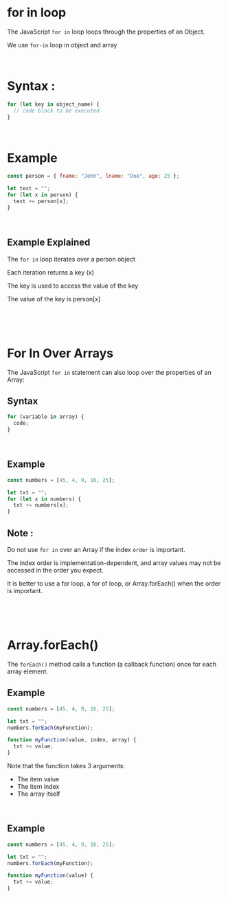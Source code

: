 # for in loop

The JavaScript `for in` loop loops through the properties of an Object.

We use `for-in` loop in object and array

&nbsp;

# Syntax :

```js
for (let key in object_name) {
  // code block to be executed
}
```

&nbsp;

# Example

```js
const person = { fname: "John", lname: "Doe", age: 25 };

let text = "";
for (let x in person) {
  text += person[x];
}
```

&nbsp;

## Example Explained

The `for in` loop iterates over a person object

Each iteration returns a key (x)

The key is used to access the value of the key

The value of the key is person[x]

&nbsp;

&nbsp;

# For In Over Arrays

The JavaScript `for in` statement can also loop over the properties of an Array:

## Syntax

```js
for (variable in array) {
  code;
}
```

&nbsp;

## Example

```js
const numbers = [45, 4, 9, 16, 25];

let txt = "";
for (let x in numbers) {
  txt += numbers[x];
}
```

## Note :

Do not use `for in` over an Array if the index `order` is important.

The index order is implementation-dependent, and array values may not be accessed in the order you expect.

It is better to use a for loop, a for of loop, or Array.forEach() when the order is important.

&nbsp;

&nbsp;

# Array.forEach()

The `forEach()` method calls a function (a callback function) once for each array element.

## Example

```js
const numbers = [45, 4, 9, 16, 25];

let txt = "";
numbers.forEach(myFunction);

function myFunction(value, index, array) {
  txt += value;
}
```

Note that the function takes 3 arguments:

- The item value
- The item index
- The array itself

&nbsp;

## Example

```js
const numbers = [45, 4, 9, 16, 25];

let txt = "";
numbers.forEach(myFunction);

function myFunction(value) {
  txt += value;
}
```

&nbsp;
&nbsp;
&nbsp;
&nbsp;
&nbsp;
